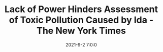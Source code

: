 ---
"title": "Lack of Power Hinders Assessment of Toxic Pollution Caused by Ida - The New York Times"
"date": "2021-9-2 7:0:0"
"feed_name": "GOOGLENEWSINDUSTRIAL"
"feed_website": "https://news.google.com/search?q=industrial%2Bincident&hl=en-US&gl=US&ceid=US:en"
"feed_rss": "https://news.google.com/rss/search?q=industrial%2Bincident&hl=en-US&gl=US&ceid=US:en"
"link": "https://www.nytimes.com/2021/09/01/climate/hurricane-ida-toxic-pollution.html"
"file": "_posts/2021-1-1-e133afeb7ce0c60cce8eae3f93cb88dbf3404ecc.md"
"accident": "0"
"drilling": "0"
"dead": "0"
"injured": "0"
---